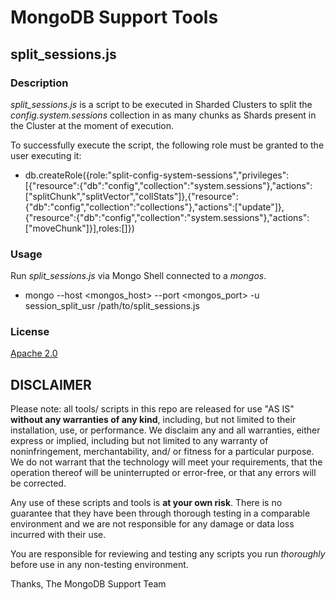 MongoDB Support Tools
=====================

split_sessions.js
-----------------

### Description

_split_sessions.js_ is a script to be executed in Sharded Clusters to split the _config.system.sessions_ collection in as many chunks as Shards present in the Cluster at the moment of execution.

To successfully execute the script, the following role must be granted to the user executing it:
 - db.createRole({role:"split-config-system-sessions","privileges":[{"resource":{"db":"config","collection":"system.sessions"},"actions":["splitChunk","splitVector","collStats"]},{"resource":{"db":"config","collection":"collections"},"actions":["update"]},{"resource":{"db":"config","collection":"system.sessions"},"actions":["moveChunk"]}],roles:[]})

### Usage

Run _split_sessions.js_ via Mongo Shell connected to a _mongos_.
 - mongo --host <mongos_host> --port <mongos_port> -u session_split_usr /path/to/split_sessions.js 
 

### License

[Apache 2.0](http://www.apache.org/licenses/LICENSE-2.0)


DISCLAIMER
----------
Please note: all tools/ scripts in this repo are released for use "AS IS" **without any warranties of any kind**,
including, but not limited to their installation, use, or performance.  We disclaim any and all warranties, either 
express or implied, including but not limited to any warranty of noninfringement, merchantability, and/ or fitness 
for a particular purpose.  We do not warrant that the technology will meet your requirements, that the operation 
thereof will be uninterrupted or error-free, or that any errors will be corrected.

Any use of these scripts and tools is **at your own risk**.  There is no guarantee that they have been through 
thorough testing in a comparable environment and we are not responsible for any damage or data loss incurred with 
their use.

You are responsible for reviewing and testing any scripts you run *thoroughly* before use in any non-testing 
environment.

Thanks,
The MongoDB Support Team
